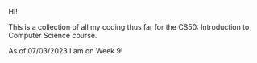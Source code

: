 Hi!


This is a collection of all my coding thus far for the CS50: Introduction to Computer Science course.

As of 07/03/2023 I am on Week 9!
